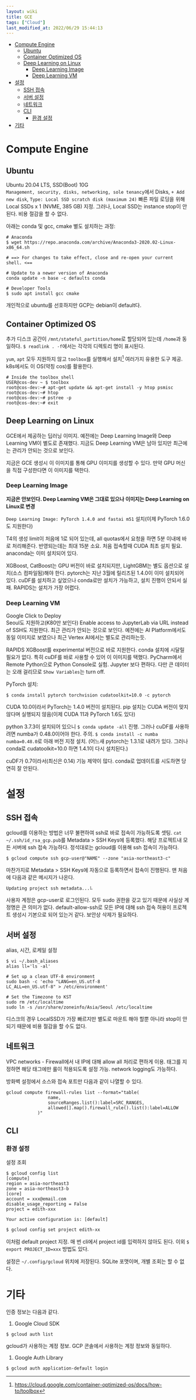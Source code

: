```yaml
---
layout: wiki 
title: GCE
tags: ["Cloud"]
last_modified_at: 2022/06/29 15:44:13
---
```


<!-- TOC -->

- [Compute Engine](#compute-engine)
  - [Ubuntu](#ubuntu)
  - [Container Optimized OS](#container-optimized-os)
  - [Deep Learning on Linux](#deep-learning-on-linux)
    - [Deep Learning Image](#deep-learning-image)
    - [Deep Learning VM](#deep-learning-vm)
- [설정](#설정)
  - [SSH 접속](#ssh-접속)
  - [서버 설정](#서버-설정)
  - [네트워크](#네트워크)
  - [CLI](#cli)
    - [환경 설정](#환경-설정)
- [기타](#기타)

<!-- /TOC -->

# Compute Engine
## Ubuntu
Ubuntu 20.04 LTS, SSD(Boot) 10G  
`Management, security, disks, networking, sole tenancy`에서 Disks, `+ Add new disk`, `Type: Local SSD scratch disk (maximum 24)` 빠른 파일 로딩을 위해 Local SSDs x 1 (NVME, 385 GB) 지정. 그러나, Local SSD는 instance stop이 안된다. 비용 절감을 할 수 없다. 

아래는 conda 및 gcc, cmake 별도 설치하는 과정:
```
# Anaconda
$ wget https://repo.anaconda.com/archive/Anaconda3-2020.02-Linux-x86_64.sh

# ==> For changes to take effect, close and re-open your current shell. <==

# Update to a newer version of Anaconda
conda update -n base -c defaults conda

# Developer Tools
$ sudo apt install gcc cmake
```

개인적으로 ubuntu를 선호하지만 GCP는 debian이 default다.

## Container Optimized OS
추가 디스크 공간이 `/mnt/stateful_partition/home`로 할당되어 있는데 `/home`과 동일하다. `$ readlink . -f`에서는 각각의 디렉토리 명이 표시된다.

`yum`, `apt` 모두 지원하지 않고 `toolbox`를 실행해서 설치[^fn-toolbox] 여러가지 유용한 도구 제공. k8s에서도 이 OS(약칭 cos)를 활용한다.

[^fn-toolbox]: <https://cloud.google.com/container-optimized-os/docs/how-to/toolbox>

```console
# Inside the toolbox shell
USER@cos-dev ~ $ toolbox
root@cos-dev:~# apt-get update && apt-get install -y htop psmisc
root@cos-dev:~# htop
root@cos-dev:~# pstree -p
root@cos-dev:~# exit
```

## Deep Learning on Linux
GCE에서 제공하는 딥러닝 이미지. 예전에는 Deep Learning Image와 Deep Learning VM이 별도로 존재했다. 지금도 Deep Learning VM은 남아 있지만 최근에는 관리가 안되는 것으로 보인다.

지금은 GCE 생성시 이 이미지를 통해 GPU 이미지를 생성할 수 있다. 만약 GPU 머신을 직접 구성한다면 이 이미지를 택한다.

### Deep Learning Image

**지금은 안보인다. Deep Learning VM은 그대로 있으나 이미지는 Deep Learning on Linux로 변경**

`Deep Learning Image: PyTorch 1.4.0 and fastai m51` 설치(이제 PyTorch 1.6.0도 지원한다)

T4의 생성 limit이 처음에 1로 되어 있는데, all quotas에서 요청을 하면 5분 이내에 바로 처리해준다. 반영되는데는 최대 15분 소요. 처음 접속할때 CUDA 최초 설치 필요. anaconda는 이미 설치되어 있다. 

XGBoost, CatBoost는 GPU 버전이 바로 설치되지만, LightGBM는 별도 옵션으로 설치(소스 컴파일됨)해야 한다. pytorch는 지난 3월에 릴리즈된 1.4.0이 이미 설치되어 있다. cuDF를 설치하고 싶었으나 conda로만 설치가 가능하고, 설치 진행이 안되서 실패. RAPIDS는 설치가 가장 어렵다.

### Deep Learning VM
Google Click to Deploy  
Seoul도 지원하고(K80만 보인다) Enable access to JupyterLab via URL instead of SSH도 지원한다. 최근 관리가 안되는 것으로 보인다. 예전에는 AI Platform에서도 동일 이미지로 보였으나 최근 Vertex AI에서는 별도로 관리하는듯.

RAPIDS XGBoost를 experimental 버전으로 바로 지원한다. conda 설치에 시달릴 필요가 없다. 특히 cuDF를 바로 사용할 수 있어 이 이미지를 택했다. PyCharm에서 Remote Python으로 Python Console로 실험. Jupyter 보다 편하다. 다만 큰 데이터는 오래 걸리므로 `Show Variables`는 turn off.

PyTorch 설치:
```console
$ conda install pytorch torchvision cudatoolkit=10.0 -c pytorch
```
CUDA 10.0이라서 PyTorch는 1.4.0 버전이 설치된다. pip 설치는 CUDA 버전이 맞지 않다며 실행되지 않음(이제 CUDA 11과 PyTorch 1.6도 있다)

python 3.7.3이 설치되어 있으니 `$ conda update -all` 진행. 그러나 cuDF를 사용하려면 numba가 0.48.0이어야 한다. 주의. `$ conda install -c numba numba=0.48.0`로 아래 버전 지정 설치. (어느새 pytorch는 1.3.1로 내려가 있다. 그러나 conda로 cudatoolkit=10.0 하면 1.4.1이 다시 설치된다.)

cuDF가 0.7이라서(최신은 0.14) 기능 제약이 많다. conda로 업데이트를 시도하면 당연히 잘 안된다.

# 설정

## SSH 접속
gcloud를 이용하는 방법은 너무 불편하여 ssh로 바로 접속이 가능하도록 셋팅. `cat ~/.ssh/id_rsa_gcp.pub`를 Metadata > SSH Keys에 등록했다. 해당 프로젝트내 모든 서버에 ssh 접속 가능하다. 정석대로는 gcloud를 이용해 ssh 접속이 가능하다.

```
$ gcloud compute ssh gcp-user@"NAME" --zone "asia-northeast3-c"
```

마찬가지로 Metadata > SSH Keys에 자동으로 등록하면서 접속이 진행된다. 맨 처음에 다음과 같은 메시지가 나온다.
```
Updating project ssh metadata...⠧
```
사용자 계정은 gcp-user로 로그인된다. 모두 sudo 권한을 갖고 있기 때문에 사실상 계정명은 큰 의미가 없다. default-allow-ssh로 모든 IP에 대해 ssh 접속 허용이 프로젝트 생성시 기본으로 되어 있는거 같다. 보안상 삭제가 필요하다.

## 서버 설정
alias, 시간, 로케일 설정
```
$ vi ~/.bash_aliases
alias ll='ls -al'

# Set up a clean UTF-8 environment
sudo bash -c 'echo "LANG=en_US.utf-8
LC_ALL=en_US.utf-8" > /etc/environment'
 
# Set the Timezone to KST
sudo rm /etc/localtime
sudo ln -s /usr/share/zoneinfo/Asia/Seoul /etc/localtime
```

디스크의 경우 LocalSSD가 가장 빠르지만 별도로 마운트 해야 할뿐 아니라 stop이 안되기 때문에 비용 절감을 할 수도 없다.

## 네트워크
VPC networks - Firewall에서 내 IP에 대해 allow all 처리로 편하게 이용. 태그를 지정하면 해당 태그에만 룰이 적용되도록 설정 가능. network logging도 가능하다.

방화벽 설정에서 소스와 접속 포트만 다음과 같이 나열할 수 있다.

```
gcloud compute firewall-rules list --format="table(
                name,
                sourceRanges.list():label=SRC_RANGES,
                allowed[].map().firewall_rule().list():label=ALLOW
            )"
```

## CLI
### 환경 설정
설정 조회
```console
$ gcloud config list
[compute]
region = asia-northeast3
zone = asia-northeast3-b
[core]
account = xxx@email.com
disable_usage_reporting = False
project = edith-xxx

Your active configuration is: [default]
```

```bash
$ gcloud config set project edith-xx
```
이처럼 default project 지정. 매 번 cli에서 project id를 입력하지 않아도 된다. 이외 `$ export PROJECT_ID=xxx` 방법도 있다.

설정은 `~/.config/gcloud` 위치에 저장된다. SQLite 포맷이며, 개별 조회는 할 수 없다.

# 기타
인증 정보는 다음과 같다.
1. Google Cloud SDK  
```
$ gcloud auth list
```
gcloud가 사용하는 계정 정보. GCP 콘솔에서 사용하는 계정 정보와 동일하다.
1. Google Auth Library
```
$ gcloud auth application-default login
```